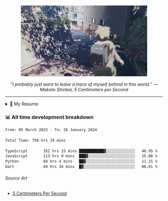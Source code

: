 <p align="center"><img src="asset/header.jpg" width="80%"/></p>
<p align="center"><i>“I probably just want to leave a trace of myself behind in this world.” ― Makoto Shinkai, 5 Centimeters per Second</i></p>

---

<details>
  <summary>📃 My Resume</summary>

### Education

- 📖 **Computer Science**\
📆 10/2021 - present\
📍 **Thang Long University** - Hoang Mai, Hanoi, Vietnam

### Experience

<img align="right" src="https://img.shields.io/badge/Figma-F24E1E?style=flat&logo=figma&logoColor=white"/>
<img align="right" src="https://img.shields.io/badge/node.js-6DA55F?style=flat&logo=node.js&logoColor=white"/>
<img align="right" src="https://img.shields.io/badge/Next.js-black?style=flat&logo=next.js&logoColor=white"/>
<img align="right" src="https://img.shields.io/badge/TypeScript-007ACC?style=flat&logo=typescript&logoColor=white"/>


- 👨‍💻 **Frontend Web Intern**\
📆 07/2023 - present\
📍 **MQ ICT Solutions** - Hoang Mai, Hanoi, Vietnam
</details>

### 📊 All time development breakdown

<!--START_SECTION:waka-->

```txt
From: 05 March 2023 - To: 26 January 2024

Total Time: 750 hrs 19 mins

TypeScript       352 hrs 15 mins ███████████▓░░░░░░░░░░░░░   46.95 %
JavaScript       113 hrs 9 mins  ███▓░░░░░░░░░░░░░░░░░░░░░   15.08 %
Python           84 hrs 4 mins   ██▓░░░░░░░░░░░░░░░░░░░░░░   11.21 %
Dart             49 hrs 34 mins  █▓░░░░░░░░░░░░░░░░░░░░░░░   06.61 %
```

<!--END_SECTION:waka-->

###### Source Art

-  [5 Centimeters Per Second](https://wallhaven.cc/w/nrowq1)

